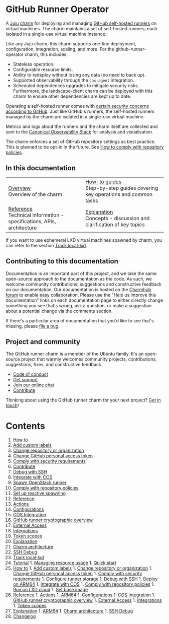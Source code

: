 # GitHub Runner Operator

A [Juju](https://juju.is/) [charm](https://juju.is/docs/olm/charmed-operators) for deploying and managing [GitHub self-hosted runners](https://docs.github.com/en/actions/hosting-your-own-runners/managing-self-hosted-runners/about-self-hosted-runners) on virtual machines. The charm maintains a set of self-hosted runners, each isolated in a single-use virtual machine instance. 

Like any Juju charm, this charm supports one-line deployment, configuration, integration, scaling, and more. 
For the github-runner-operator charm, this includes:
* Stateless operation.
* Configurable resource limits.
* Ability to redeploy without losing any data (no need to back up).
* Supported observability through the `cos-agent` integration.
* Scheduled dependences upgrades to mitigate security risks. Furthermore, the landscape-client charm can be deployed with this charm to ensure other dependencies are kept up to date.

Operating a self-hosted runner comes with [certain security concerns according to GitHub](https://docs.github.com/en/actions/hosting-your-own-runners/managing-self-hosted-runners/about-self-hosted-runners#self-hosted-runner-security).
Just like GitHub's runners, the self-hosted runners managed by the charm are isolated in a single-use virtual machine.

Metrics and logs about the runners and the charm itself are collected and sent to the [Canonical Observability Stack](https://charmhub.io/topics/canonical-observability-stack) for analysis and visualisation.

The charm enforces a set of GitHub repository settings as best practice. This is planned to be opt-in in the future. See [How to comply with repository policies](https://charmhub.io/github-runner/docs/how-to-repo-policy).

## In this documentation

| | |
|--|--|
|  [Overview](https://charmhub.io/github-runner)</br>  Overview of the charm </br> | [How-to guides](https://charmhub.io/github-runner/docs/how-to-openstack-runner) </br> Step-by-step guides covering key operations and common tasks |
| [Reference](https://charmhub.io/github-runner/docs/reference-actions) </br> Technical information - specifications, APIs, architecture | [Explanation](https://charmhub.io/github-runner/docs/explanation-charm-architecture) </br> Concepts - discussion and clarification of key topics  |

If you want to use ephemeral LXD virtual machines spawned by charm, you can refer to the section [Track local-lxd](https://charmhub.io/github-runner/docs/local-lxd).

## Contributing to this documentation

Documentation is an important part of this project, and we take the same open-source approach to the documentation as the code. As such, we welcome community contributions, suggestions and constructive feedback on our documentation. Our documentation is hosted on the [Charmhub forum](https://discourse.charmhub.io/t/github-runner-documentation-overview/7817) to enable easy collaboration. Please use the "Help us improve this documentation" links on each documentation page to either directly change something you see that's wrong, ask a question, or make a suggestion about a potential change via the comments section.

If there's a particular area of documentation that you'd like to see that's missing, please [file a bug](https://github.com/canonical/github-runner-operator/issues).

## Project and community

The GitHub runner charm is a member of the Ubuntu family. It's an open-source project that warmly welcomes community projects, contributions, suggestions, fixes, and constructive feedback.

- [Code of conduct](https://ubuntu.com/community/code-of-conduct)
- [Get support](https://discourse.charmhub.io/)
- [Join our online chat](https://matrix.to/#/#charmhub-charmdev:ubuntu.com)
- [Contribute](Contribute)

Thinking about using the GitHub runner charm for your next project? [Get in touch](https://matrix.to/#/#charmhub-charmdev:ubuntu.com)!

# Contents

1. [How to](how-to)
  1. [Add custom labels](how-to/add-custom-labels.md)
  1. [Change repository or organization](how-to/change-path.md)
  1. [Change GitHub personal access token](how-to/change-token.md)
  1. [Comply with security requirements](how-to/comply-security.md)
  1. [Contribute](how-to/contribute.md)
  1. [Debug with SSH](how-to/debug-with-ssh.md)
  1. [Integrate with COS](how-to/integrate-with-cos.md)
  1. [Spawn OpenStack runner](how-to/openstack-runner.md)
  1. [Comply with repository policies](how-to/repo-policy.md)
  1. [Set up reactive spawning](how-to/reactive.md)
1. [Reference](reference)
  1. [Actions](reference/actions.md)
  1. [Configurations](reference/configurations.md)
  1. [COS Integration](reference/cos.md)
  1. [GitHub runner cryptographic overview](reference/cryptographic-overview.md)
  1. [External Access](reference/external-access.md)
  1. [Integrations](reference/integrations.md)
  1. [Token scopes](reference/token-scopes.md)
1. [Explanation](explanation)
  1. [Charm architecture](explanation/charm-architecture.md)
  1. [SSH Debug](explanation/ssh-debug.md)
1. [Track local-lxd](local-lxd)
  1. [Tutorial](local-lxd/tutorial)
    1. [Managing resource usage](local-lxd/tutorial/managing-resource-usage.md)
    1. [Quick start](local-lxd/tutorial/quick-start.md)
  1. [How to](local-lxd/how-to)
    1. [Add custom labels](local-lxd/how-to/add-custom-labels.md)
    1. [Change repository or organization](local-lxd/how-to/change-path.md)
    1. [Change GitHub personal access token](local-lxd/how-to/change-token.md)
    1. [Comply with security requirements](local-lxd/how-to/comply-security.md)
    1. [Configure runner storage](local-lxd/how-to/configure-runner-storage.md)
    1. [Debug with SSH](local-lxd/how-to/debug-with-ssh.md)
    1. [Deploy on ARM64](local-lxd/how-to/deploy-on-arm64.md)
    1. [Integrate with COS](local-lxd/how-to/integrate-with-cos.md)
    1. [Comply with repository policies](local-lxd/how-to/repo-policy.md)
    1. [Run on LXD cloud](local-lxd/how-to/run-on-lxd.md)
    1. [Set base image](local-lxd/how-to/set-base-image.md)
  1. [Reference](local-lxd/reference)
    1. [Actions](local-lxd/reference/actions.md)
    1. [ARM64](local-lxd/reference/arm64.md)
    1. [Configurations](local-lxd/reference/configurations.md)
    1. [COS Integration](local-lxd/reference/cos.md)
    1. [GitHub runner cryptographic overview](local-lxd/reference/cryptographic-overview.md)
    1. [External Access](local-lxd/reference/external-access.md)
    1. [Integrations](local-lxd/reference/integrations.md)
    1. [Token scopes](local-lxd/reference/token-scopes.md)
  1. [Explanation](local-lxd/explanation)
    1. [ARM64](local-lxd/explanation/arm64.md)
    1. [Charm architecture](local-lxd/explanation/charm-architecture.md)
    1. [SSH Debug](local-lxd/explanation/ssh-debug.md)
1. [Changelog](changelog.md)